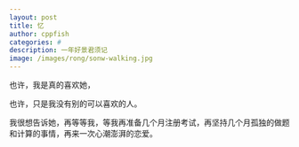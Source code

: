 ```yaml
---
layout: post
title: 忆
author: cppfish
categories: #
description: 一年好景君须记
image: /images/rong/sonw-walking.jpg
---
```


也许，我是真的喜欢她，

也许，只是我没有别的可以喜欢的人。

我很想告诉她，再等等我，等我再准备几个月注册考试，再坚持几个月孤独的做题和计算的事情，再来一次心潮澎湃的恋爱。